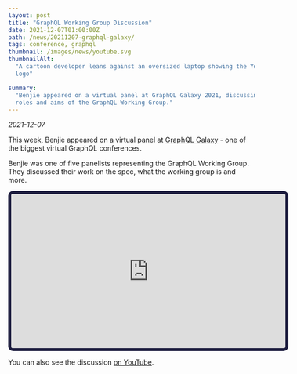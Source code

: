 ```yaml
---
layout: post
title: "GraphQL Working Group Discussion"
date: 2021-12-07T01:00:00Z
path: /news/20211207-graphql-galaxy/
tags: conference, graphql
thumbnail: /images/news/youtube.svg
thumbnailAlt:
  "A cartoon developer leans against an oversized laptop showing the YouTube
  logo"

summary:
  "Benjie appeared on a virtual panel at GraphQL Galaxy 2021, discussing the
  roles and aims of the GraphQL Working Group."
---
```


_2021-12-07_

This week, Benjie appeared on a virtual panel at
[GraphQL Galaxy](https://graphqlgalaxy.com/) - one of the biggest virtual
GraphQL conferences.

Benjie was one of five panelists representing the GraphQL Working Group. They
discussed their work on the spec, what the working group is and more.

<div class="tc">
<iframe 
width="560"
height="315"
src="https://www.youtube-nocookie.com/embed/V24dbQS9n5A"
title="YouTube video player"
frameborder="1" 
style="border: 6px solid #1b1b3d; border-radius: 10px"
allow="accelerometer; clipboard-write; encrypted-media; gyroscope; picture-in-picture"
allowfullscreen>
</iframe>
</div>

You can also see the discussion
[on YouTube](https://www.youtube.com/watch?v=V24dbQS9n5A).
